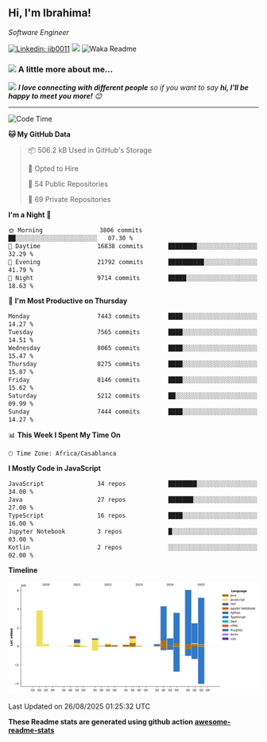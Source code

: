 <h2>Hi, I'm Ibrahima! </h2>
<p><em>Software Engineer 
</em></p>


[![Linkedin: iib0011](https://img.shields.io/badge/-iib0011-blue?style=flat-square&logo=Linkedin&logoColor=white&link=https://www.linkedin.com/in/iib0011/)](https://www.linkedin.com/in/iib0011/)
![](https://visitor-badge.glitch.me/badge?page_id=iib0011)
![Waka Readme](https://github.com/iib0011/iib0011/workflows/Waka%20Readme/badge.svg)


### <img src="https://media.giphy.com/media/VgCDAzcKvsR6OM0uWg/giphy.gif" width="50"> A little more about me...  


<img src="https://media.giphy.com/media/LnQjpWaON8nhr21vNW/giphy.gif" width="60"> <em><b>I love connecting with different people</b> so if you want to say <b>hi, I'll be happy to meet you more!</b> 😊</em>

---
<!--START_SECTION:waka-->
![Code Time](http://img.shields.io/badge/Code%20Time-5%2C354%20hrs%2052%20mins-blue)

**🐱 My GitHub Data** 

> 📦 506.2 kB Used in GitHub's Storage 
 > 
> 💼 Opted to Hire
 > 
> 📜 54 Public Repositories 
 > 
> 🔑 69 Private Repositories 
 > 
**I'm a Night 🦉** 

```text
🌞 Morning                3806 commits        ██░░░░░░░░░░░░░░░░░░░░░░░   07.30 % 
🌆 Daytime                16838 commits       ████████░░░░░░░░░░░░░░░░░   32.29 % 
🌃 Evening                21792 commits       ██████████░░░░░░░░░░░░░░░   41.79 % 
🌙 Night                  9714 commits        █████░░░░░░░░░░░░░░░░░░░░   18.63 % 
```
📅 **I'm Most Productive on Thursday** 

```text
Monday                   7443 commits        ████░░░░░░░░░░░░░░░░░░░░░   14.27 % 
Tuesday                  7565 commits        ████░░░░░░░░░░░░░░░░░░░░░   14.51 % 
Wednesday                8065 commits        ████░░░░░░░░░░░░░░░░░░░░░   15.47 % 
Thursday                 8275 commits        ████░░░░░░░░░░░░░░░░░░░░░   15.87 % 
Friday                   8146 commits        ████░░░░░░░░░░░░░░░░░░░░░   15.62 % 
Saturday                 5212 commits        ██░░░░░░░░░░░░░░░░░░░░░░░   09.99 % 
Sunday                   7444 commits        ████░░░░░░░░░░░░░░░░░░░░░   14.27 % 
```


📊 **This Week I Spent My Time On** 

```text
🕑︎ Time Zone: Africa/Casablanca
```

**I Mostly Code in JavaScript** 

```text
JavaScript               34 repos            ████████░░░░░░░░░░░░░░░░░   34.00 % 
Java                     27 repos            ███████░░░░░░░░░░░░░░░░░░   27.00 % 
TypeScript               16 repos            ████░░░░░░░░░░░░░░░░░░░░░   16.00 % 
Jupyter Notebook         3 repos             █░░░░░░░░░░░░░░░░░░░░░░░░   03.00 % 
Kotlin                   2 repos             ░░░░░░░░░░░░░░░░░░░░░░░░░   02.00 % 
```



**Timeline**

![Lines of Code chart](https://raw.githubusercontent.com/iib0011/iib0011/master/assets/bar_graph.png)


 Last Updated on 26/08/2025 01:25:32 UTC
<!--END_SECTION:waka-->

**These Readme stats are generated using github action [awesome-readme-stats](https://github.com/iib0011/waka-readme-stats)**
